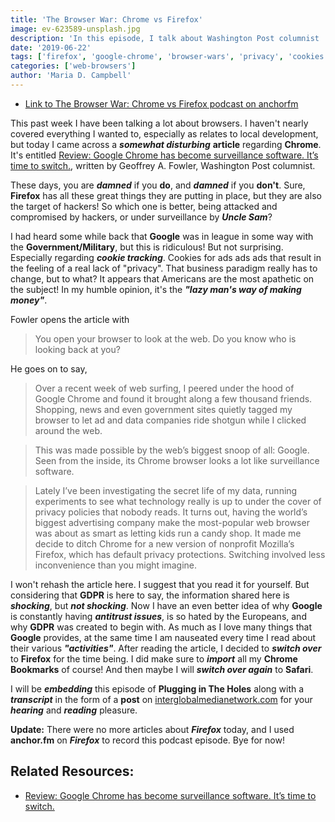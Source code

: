 ```yaml
---
title: 'The Browser War: Chrome vs Firefox'
image: ev-623589-unsplash.jpg
description: 'In this episode, I talk about Washington Post columnist  Geoffrey A. Fowler's article entitled  "Review: Google Chrome has become surveillance software. It’s time to switch.", but does Firefox stand up against it?'
date: '2019-06-22'
tags: ['firefox', 'google-chrome', 'browser-wars', 'privacy', 'cookies', 'cookie-tracking']
categories: ['web-browsers']
author: 'Maria D. Campbell'
---
```


-   [Link to The Browser War: Chrome vs Firefox podcast on anchorfm](https://anchor.fm/maria-campbell/episodes/The-Browser-War-Chrome-vs-Firefox-e4doks)

This past week I have been talking a lot about browsers. I haven't nearly
covered everything I wanted to, especially as relates to local development, but
today I came across a **_somewhat disturbing_** **article** regarding
**Chrome**. It's entitled
[Review: Google Chrome has become surveillance software. It’s time to switch.](https://www.mercurynews.com/2019/06/21/google-chrome-has-become-surveillance-software-its-time-to-switch/),
written by Geoffrey A. Fowler, Washington Post columnist.

These days, you are **_damned_** if you **do**, and **_damned_** if you
**don't**. Sure, **Firefox** has all these great things they are putting in
place, but they are also the target of hackers! So which one is better, being
attacked and compromised by hackers, or under surveillance by **_Uncle Sam_**?

I had heard some while back that **Google** was in league in some way with the
**Government/Military**, but this is ridiculous! But not surprising. Especially
regarding **_cookie tracking_**. Cookies for ads ads ads that result in the
feeling of a real lack of "privacy". That business paradigm really has to
change, but to what? It appears that Americans are the most apathetic on the
subject! In my humble opinion, it's the **_"lazy man's way of making money"_**.

Fowler opens the article with

> You open your browser to look at the web. Do you know who is looking back at
> you?

He goes on to say,

> Over a recent week of web surfing, I peered under the hood of Google Chrome
> and found it brought along a few thousand friends. Shopping, news and even
> government sites quietly tagged my browser to let ad and data companies ride
> shotgun while I clicked around the web.

> This was made possible by the web’s biggest snoop of all: Google. Seen from
> the inside, its Chrome browser looks a lot like surveillance software.

> Lately I’ve been investigating the secret life of my data, running experiments
> to see what technology really is up to under the cover of privacy policies
> that nobody reads. It turns out, having the world’s biggest advertising
> company make the most-popular web browser was about as smart as letting kids
> run a candy shop. It made me decide to ditch Chrome for a new version of
> nonprofit Mozilla’s Firefox, which has default privacy protections. Switching
> involved less inconvenience than you might imagine.

I won't rehash the article here. I suggest that you read it for yourself. But
considering that **GDPR** is here to say, the information shared here is
**_shocking_**, but **_not shocking_**. Now I have an even better idea of why
**Google** is constantly having **_antitrust issues_**, is so hated by the
Europeans, and why **GDPR** was created to begin with. As much as I love many
things that **Google** provides, at the same time I am nauseated every time I
read about their various **_"activities"_**. After reading the article, I
decided to **_switch over_** to **Firefox** for the time being. I did make sure
to **_import_** all my **Chrome Bookmarks** of course! And then maybe I will
**_switch over again_** to **Safari**.

I will be **_embedding_** this episode of **Plugging in The Holes** along with a
**_transcript_** in the form of a **post** on
[interglobalmedianetwork.com](https://www.interglobalmedianetwork.com) for your
**_hearing_** and **_reading_** pleasure.

**Update:** There were no more articles about **_Firefox_** today, and I used
**anchor.fm** on **_Firefox_** to record this podcast episode. Bye for now!

## Related Resources:

-   [Review: Google Chrome has become surveillance software. It’s time to switch.](https://www.mercurynews.com/2019/06/21/google-chrome-has-become-surveillance-software-its-time-to-switch/)
